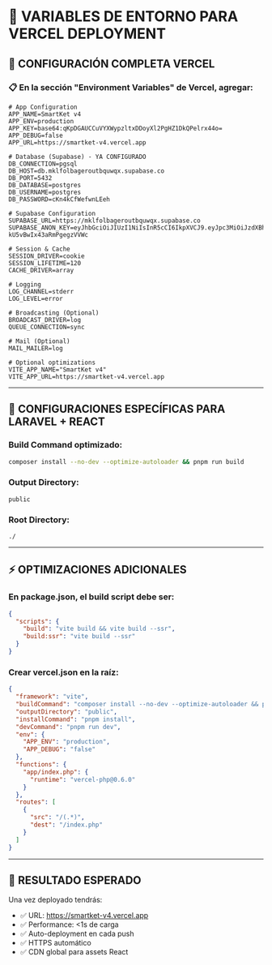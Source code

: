 # 🔑 VARIABLES DE ENTORNO PARA VERCEL DEPLOYMENT

## 🚀 CONFIGURACIÓN COMPLETA VERCEL

### 📋 En la sección "Environment Variables" de Vercel, agregar:

```env
# App Configuration
APP_NAME=SmartKet v4
APP_ENV=production
APP_KEY=base64:qKpDGAUCCuVYXWypzltxDDoyXl2PgHZ1DkQPelrx44o=
APP_DEBUG=false
APP_URL=https://smartket-v4.vercel.app

# Database (Supabase) - YA CONFIGURADO
DB_CONNECTION=pgsql
DB_HOST=db.mklfolbageroutbquwqx.supabase.co
DB_PORT=5432
DB_DATABASE=postgres
DB_USERNAME=postgres
DB_PASSWORD=cKn4kCfWefwnLEeh

# Supabase Configuration
SUPABASE_URL=https://mklfolbageroutbquwqx.supabase.co
SUPABASE_ANON_KEY=eyJhbGciOiJIUzI1NiIsInR5cCI6IkpXVCJ9.eyJpc3MiOiJzdXBhYmFzZSIsInJlZiI6Im1rbGZvbGJhZ2Vyb3V0YnF1d3F4Iiwicm9sZSI6ImFub24iLCJpYXQiOjE3NTcxMzkyOTEsImV4cCI6MjA3MjcxNTI5MX0.EeGzmGW2xByFFemA_F2J-kU5vBwIx43aRmPgegzVVWc

# Session & Cache
SESSION_DRIVER=cookie
SESSION_LIFETIME=120
CACHE_DRIVER=array

# Logging
LOG_CHANNEL=stderr
LOG_LEVEL=error

# Broadcasting (Optional)
BROADCAST_DRIVER=log
QUEUE_CONNECTION=sync

# Mail (Optional)
MAIL_MAILER=log

# Optional optimizations
VITE_APP_NAME="SmartKet v4"
VITE_APP_URL=https://smartket-v4.vercel.app
```

---

## 🔧 CONFIGURACIONES ESPECÍFICAS PARA LARAVEL + REACT

### Build Command optimizado:
```bash
composer install --no-dev --optimize-autoloader && pnpm run build
```

### Output Directory:
```
public
```

### Root Directory:
```
./
```

---

## ⚡ OPTIMIZACIONES ADICIONALES

### En package.json, el build script debe ser:
```json
{
  "scripts": {
    "build": "vite build && vite build --ssr",
    "build:ssr": "vite build --ssr"
  }
}
```

### Crear vercel.json en la raíz:
```json
{
  "framework": "vite",
  "buildCommand": "composer install --no-dev --optimize-autoloader && pnpm run build",
  "outputDirectory": "public",
  "installCommand": "pnpm install",
  "devCommand": "pnpm run dev",
  "env": {
    "APP_ENV": "production",
    "APP_DEBUG": "false"
  },
  "functions": {
    "app/index.php": {
      "runtime": "vercel-php@0.6.0"
    }
  },
  "routes": [
    {
      "src": "/(.*)",
      "dest": "/index.php"
    }
  ]
}
```

---

## 🎯 RESULTADO ESPERADO

Una vez deployado tendrás:
- ✅ URL: https://smartket-v4.vercel.app
- ✅ Performance: <1s de carga
- ✅ Auto-deployment en cada push
- ✅ HTTPS automático
- ✅ CDN global para assets React
